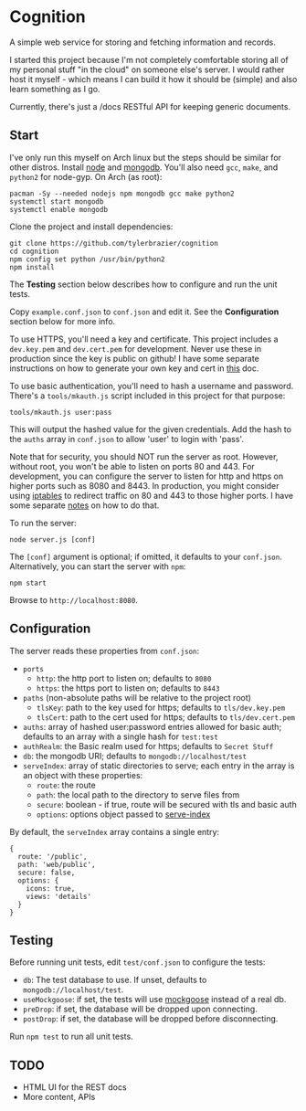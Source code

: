 Cognition
=========

A simple web service for storing and fetching information and records.

I started this project because I'm not completely comfortable storing all of
my personal stuff "in the cloud" on someone else's server. I would rather host
it myself - which means I can build it how it should be (simple) and also
learn something as I go.

Currently, there's just a /docs RESTful API for keeping generic documents.

Start
-----
I've only run this myself on Arch linux but the steps should be similar for
other distros. Install [node][node] and [mongodb][mongo].
You'll also need `gcc`, `make`, and `python2` for node-gyp. On Arch (as root):

    pacman -Sy --needed nodejs npm mongodb gcc make python2
    systemctl start mongodb
    systemctl enable mongodb

Clone the project and install dependencies:

    git clone https://github.com/tylerbrazier/cognition
    cd cognition
    npm config set python /usr/bin/python2
    npm install

The **Testing** section below describes how to configure and run the unit tests.

Copy `example.conf.json` to `conf.json` and edit it.
See the **Configuration** section below for more info.

To use HTTPS, you'll need a key and certificate. This project includes a
`dev.key.pem` and `dev.cert.pem` for development. Never use these in production
since the key is public on github! I have some separate instructions on how to
generate your own key and cert in [this][ssl/tls] doc.

To use basic authentication, you'll need to hash a username and password.
There's a `tools/mkauth.js` script included in this project for that purpose:

    tools/mkauth.js user:pass

This will output the hashed value for the given credentials. Add the hash
to the `auths` array in `conf.json` to allow 'user' to login with 'pass'.

Note that for security, you should NOT run the server as root.
However, without root, you won't be able to listen on ports 80 and 443.
For development, you can configure the server to listen for http and https
on higher ports such as 8080 and 8443.
In production, you might consider using [iptables][iptables-wiki] to redirect
traffic on 80 and 443 to those higher ports.
I have some separate [notes][iptables-guide] on how to do that.

To run the server:

    node server.js [conf]

The `[conf]` argument is optional; if omitted, it defaults to your `conf.json`.
Alternatively, you can start the server with `npm`:

    npm start

Browse to `http://localhost:8080`.

Configuration
-------------
The server reads these properties from `conf.json`:

- `ports`
  - `http`: the http port to listen on; defaults to `8080`
  - `https`: the https port to listen on; defaults to `8443`
- `paths` (non-absolute paths will be relative to the project root)
  - `tlsKey`: path to the key used for https; defaults to `tls/dev.key.pem`
  - `tlsCert`: path to the cert used for https; defaults to `tls/dev.cert.pem`
- `auths`: array of hashed user:password entries allowed for basic auth;
  defaults to an array with a single hash for `test:test`
- `authRealm`: the Basic realm used for https; defaults to `Secret Stuff`
- `db`: the mongodb URI; defaults to `mongodb://localhost/test`
- `serveIndex`: array of static directories to serve; each entry in the array
  is an object with these properties:
  - `route`: the route
  - `path`: the local path to the directory to serve files from
  - `secure`: boolean - if true, route will be secured with tls and basic auth
  - `options`: options object passed to [serve-index][serve-index opts]

By default, the `serveIndex` array contains a single entry:

    {
      route: '/public',
      path: 'web/public',
      secure: false,
      options: {
        icons: true,
        views: 'details'
      }
    }

Testing
-------
Before running unit tests, edit `test/conf.json` to configure the tests:

- `db`: The test database to use.
  If unset, defaults to `mongodb://localhost/test`.
- `useMockgoose`: if set, the tests will use
  [mockgoose][mockgoose] instead of a real db.
- `preDrop`: if set, the database will be dropped upon connecting.
- `postDrop`: if set, the database will be dropped before disconnecting.

Run `npm test` to run all unit tests.

TODO
----
- HTML UI for the REST docs
- More content, APIs

[mockgoose]:        https://www.npmjs.org/package/mockgoose
[node]:             http://nodejs.org/
[mongo]:            http://www.mongodb.org/
[iptables-wiki]:    https://wiki.archlinux.org/index.php/iptables
[iptables-guide]:   https://github.com/tylerbrazier/linux/blob/master/docs/iptables.md
[serve-index opts]: https://www.npmjs.com/package/serve-index#options
[ssl/tls]:          https://github.com/tylerbrazier/linux/blob/master/docs/server.md
